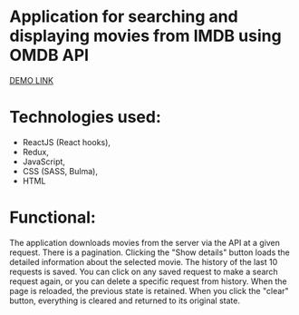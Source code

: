 # Application for searching and displaying movies from IMDB using OMDB API

[DEMO LINK](https://varseniuk.github.io/movies-finder//)

# Technologies used:

- ReactJS (React hooks),
- Redux,
- JavaScript,
- CSS (SASS, Bulma),
- HTML

# Functional:

The application downloads movies from the server via the API at a given request. 
There is a pagination. 
Clicking the "Show details" button loads the detailed information about the selected movie.
The history of the last 10 requests is saved. You can click on any saved request to make a search request again, or you can delete a specific request from history.
When the page is reloaded, the previous state is retained.
When you click the "clear" button, everything is cleared and returned to its original state.